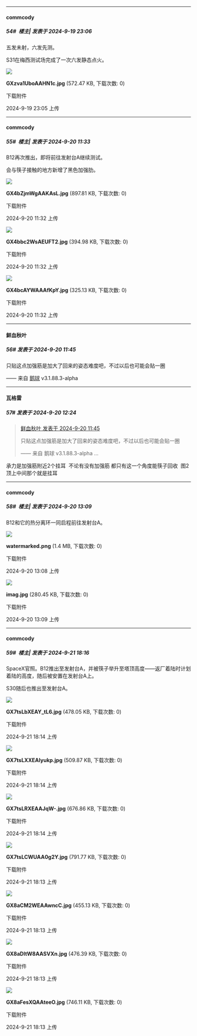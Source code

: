 ﻿
*****

####  commcody  
##### 54#         楼主| 发表于 2024-9-19 23:06

五发未射，六发先测。

S31在梅西测试场完成了一次六发静态点火。

<img src="https://img.saraba1st.com/forum/202409/19/230556h77lb1z4r007uu0l.jpg" referrerpolicy="no-referrer">

<strong>GXzva1UboAAHN1c.jpg</strong> (572.47 KB, 下载次数: 0)

下载附件

2024-9-19 23:05 上传


*****

####  commcody  
##### 55#         楼主| 发表于 2024-9-20 11:33

B12再次推出，即将前往发射台A继续测试。

会与筷子接触的地方新增了黑色加强肋。

<img src="https://img.saraba1st.com/forum/202409/20/113217ncp7zdd9m3eopo9e.jpg" referrerpolicy="no-referrer">

<strong>GX4bZjmWgAAKAsL.jpg</strong> (897.81 KB, 下载次数: 0)

下载附件

2024-9-20 11:32 上传

<img src="https://img.saraba1st.com/forum/202409/20/113217zk8fr7j57o50ljlf.jpg" referrerpolicy="no-referrer">

<strong>GX4bbc2WsAEUFT2.jpg</strong> (394.98 KB, 下载次数: 0)

下载附件

2024-9-20 11:32 上传

<img src="https://img.saraba1st.com/forum/202409/20/113217mc9xicn690brj9co.jpg" referrerpolicy="no-referrer">

<strong>GX4bcAYWAAAfKpY.jpg</strong> (325.13 KB, 下载次数: 0)

下载附件

2024-9-20 11:32 上传


*****

####  鲜血秋叶  
##### 56#       发表于 2024-9-20 11:45

只贴这点加强筋是加大了回来的姿态难度吧，不过以后也可能会贴一圈

—— 来自 [鹅球](https://www.pgyer.com/xfPejhuq) v3.1.88.3-alpha


*****

####  瓦格雷  
##### 57#       发表于 2024-9-20 12:24

<blockquote><a href="httphttps://bbs.saraba1st.com/2b/forum.php?mod=redirect&amp;goto=findpost&amp;pid=66254595&amp;ptid=2190881" target="_blank">鲜血秋叶 发表于 2024-9-20 11:45</a>

只贴这点加强筋是加大了回来的姿态难度吧，不过以后也可能会贴一圈

—— 来自 鹅球 v3.1.88.3-alpha ...</blockquote>
承力是加强筋附近2个挂耳  不论有没有加强筋 都只有这一个角度能筷子回收  图2顶上中间那个就是挂耳 


*****

####  commcody  
##### 58#         楼主| 发表于 2024-9-20 13:09

B12和它的热分离环一同启程前往发射台A。

<img src="https://img.saraba1st.com/forum/202409/20/130837z28ki3i3w8aeed26.png" referrerpolicy="no-referrer">

<strong>watermarked.png</strong> (1.4 MB, 下载次数: 0)

下载附件

2024-9-20 13:08 上传

<img src="https://img.saraba1st.com/forum/202409/20/130901tr8a128tmmm8rcb0.jpg" referrerpolicy="no-referrer">

<strong>imag.jpg</strong> (280.45 KB, 下载次数: 0)

下载附件

2024-9-20 13:09 上传


*****

####  commcody  
##### 59#         楼主| 发表于 2024-9-21 18:16

SpaceX官照。B12推出至发射台A，并被筷子举升至塔顶高度——返厂着陆时计划着陆的高度，随后被安置在发射台A上。

S30随后也推出至发射台A。

<img src="https://img.saraba1st.com/forum/202409/21/181400ebvx42sib4x6l1iv.jpg" referrerpolicy="no-referrer">

<strong>GX7tsLbXEAY_tL6.jpg</strong> (478.05 KB, 下载次数: 0)

下载附件

2024-9-21 18:14 上传

<img src="https://img.saraba1st.com/forum/202409/21/181400xtitycbtiky80ktb.jpg" referrerpolicy="no-referrer">

<strong>GX7tsLXXEAIyukp.jpg</strong> (509.87 KB, 下载次数: 0)

下载附件

2024-9-21 18:14 上传

<img src="https://img.saraba1st.com/forum/202409/21/181400d8nwuzynbwjb2dnz.jpg" referrerpolicy="no-referrer">

<strong>GX7tsLRXEAAJqW-.jpg</strong> (676.86 KB, 下载次数: 0)

下载附件

2024-9-21 18:14 上传

<img src="https://img.saraba1st.com/forum/202409/21/181359ykskl0tvm4yfv4f4.jpg" referrerpolicy="no-referrer">

<strong>GX7tsLCWUAA0g2Y.jpg</strong> (791.77 KB, 下载次数: 0)

下载附件

2024-9-21 18:13 上传

<img src="https://img.saraba1st.com/forum/202409/21/181359n5btx0feftgdcxgb.jpg" referrerpolicy="no-referrer">

<strong>GX8aCM2WEAAwncC.jpg</strong> (455.13 KB, 下载次数: 0)

下载附件

2024-9-21 18:13 上传

<img src="https://img.saraba1st.com/forum/202409/21/181359efa6ay5ofcu4hgfh.jpg" referrerpolicy="no-referrer">

<strong>GX8aDltW8AASVXn.jpg</strong> (476.39 KB, 下载次数: 0)

下载附件

2024-9-21 18:13 上传

<img src="https://img.saraba1st.com/forum/202409/21/181359vys4a1nt485jufjp.jpg" referrerpolicy="no-referrer">

<strong>GX8aFesXQAAteeO.jpg</strong> (746.11 KB, 下载次数: 0)

下载附件

2024-9-21 18:13 上传

